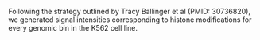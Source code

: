 Following the strategy outlined by Tracy Ballinger et al (PMID: 30736820), we generated signal intensities corresponding to histone modifications for every genomic bin in the K562 cell line.
